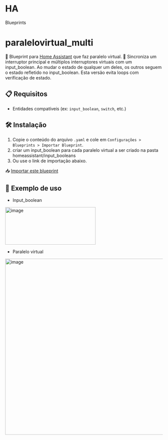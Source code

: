 # HA
Blueprints

# paralelovirtual_multi

📘 Blueprint para [Home Assistant](https://www.home-assistant.io) que faz paralelo virtual.
📘 Sincroniza um interruptor principal e múltiplos interruptores virtuais com um input_boolean. Ao mudar o estado de qualquer um deles, os outros seguem o estado refletido no input_boolean. Esta versão evita loops com verificação de estado.

## 📋 Requisitos
- Entidades compatíveis (ex: `input_boolean`, `switch`, etc.)

## 🛠️ Instalação

1. Copie o conteúdo do arquivo `.yaml` e cole em `Configurações > Blueprints > Importar Blueprint`.
2. criar um input_boolean para cada paralelo virtual a ser criado na pasta homeassistant/input_booleans
3. Ou use o link de importação abaixo.

📥 [Importar este blueprint](https://github.com/andersoneloi/HA/blob/main/paralelovirtual_multi.yaml)

## 🧪 Exemplo de uso
- Input_boolean
<img width="289" height="120" alt="image" src="https://github.com/user-attachments/assets/eb8b5842-9b3e-4ae6-ac92-45d146ac5658" />

- Paralelo virtual
<img width="1062" height="564" alt="image" src="https://github.com/user-attachments/assets/67eb5f78-cbec-4df4-a419-012ed0ca32af" />

